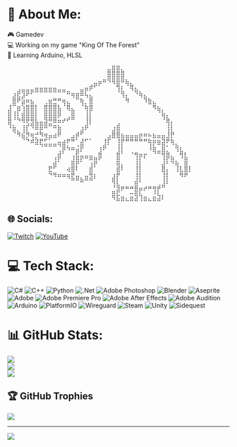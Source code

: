 # 🌲 About Me:
🎮 Gamedev<br>💻 Working on my game "King Of The Forest"<br>📖 Learning Arduino, HLSL<br>
<p style="line-height: 110%"><span style="opacity:0">⢀⢀⢀⢀⢀⢀⢀⢀⢀⢀⢀⢀⢀⢀⢀⢀⢀⢀⢀⢀⢀⢀</span>⣤⣿⣿⣄<br>
<span style="opacity:0">⢀⢀⢀⢀⢀⢀⢀⢀⢀⢀⢀⢀⢀⢀⢀⢀⢀⢀⢀⢀⢀⢀</span>⣿⣿⣿⣿<br>
<span style="opacity:0">⢀⢀⢀⢀⢀⢀⢀⢀⢀⢀⢀⢀⢀⢀⢀⢀⢀⢀</span>⢀⣤⡶⠛⠙⠻⣿⠛⢷⣄<br>
<span style="opacity:0">⢀⢀</span>⣠⣤⣤⣤⣶⣶⣶⣶⣶⣤⣤⣀<span style="opacity:0">⢀⢀</span>⣤⡶⠟⠁<span style="opacity:0">⢀⢀⢀⢀</span>⢹⣇<span style="opacity:0">⢀</span>⠻⣦⡀<br>
<span style="opacity:0">⢀</span>⣼⣯⡼⠋⠁<span style="opacity:0">⢀⢀⢀⢀</span>⣀⣀<span style="opacity:0">⡀</span>⠉⠻⣿⡛⠳⣦<span style="opacity:0">⢀⢀⢀⢀⢀⢀</span>⠹⣆<span style="opacity:0">⢀</span>⠈⠻⣦⡀<br>
⢀⣿⠋⡾⣛⣷⡀<span style="opacity:0">⢀</span>⣠⣿⣭⡉⢻⣦<span style="opacity:0">⢀⢀</span>⢻⡄⣿<span style="opacity:0">⢀⢀⢀⢀⢀⢀⢀</span>⠙<span style="opacity:0">⢀⢀⢀</span>⠘⠿⣦<br>
⣼⢀⡿⢸⣿⣿⡇<span style="opacity:0">⢀</span>⣿⣿⣿⣷<span style="opacity:0">⢀</span>⠻⣦<span style="opacity:0">⢀⢀</span>⢻⡿<span style="opacity:0">⢀⢀⢀⢀⢀⢀⢀⢀⢀⢀⢀⢀⢀</span>⠙⢷⡄<br>
⣿⢸⣇⣿⣿⣿⡇<span style="opacity:0">⢀</span>⣿⣿⣿⠟⢀⣠⣿<span style="opacity:0">⢀⢀</span>⢸⡇<span style="opacity:0">⢀⢀⢀⢀⢀⢀⢀⢀⢀⢀⢀⢀⢀⢀⢀</span>⢻⣆<br>
⢿⡀⠈⢙⣫⣽⣷⣶⣾⣭⣛⡛⠋⠁<span style="opacity:0">⢀⢀⢀</span>⣸⠇<span style="opacity:0">⢀⢀⢀⢀⢀</span>⣠<span style="opacity:0">⢀⢀⢀⢀⢀⢀⢀⢀⢀⢀</span>⢻⡆<br>
⠈⢿⣄⢸⣇⠈⢛⣟⠉<span style="opacity:0">⢀</span>⠉⣿<span style="opacity:0">⢀⢀⢀</span>⢀⣼⠋<span style="opacity:0">⢀⢀⢀⢀⢀</span>⣼⣿<span style="opacity:0">⢀⢀⢀⢀⢀⢀⢀⢀⢀⢀</span>⢸⣇<br>
<span style="opacity:0">⢀⢀</span>⠙⢷⣝⢻⣍⣙⣻⡶⠾⠋<span style="opacity:0">⢀</span>⣀⣴⡟⢁⣀⡀<span style="opacity:0">⢀⢀</span>⢀⣴⠿⢿⣷⣶⣶⣶⣟⣛⡓⠷⠶⣶⣼⡏<br>
<span style="opacity:0">⢀⢀⢀⢀</span>⠈⠛⠾⢯⣥⣤⣤⢶⣾⡋⠉⢀⣾⠁<span style="opacity:0">⢀⢀⢀</span>⣸⠇<span style="opacity:0">⢀</span>⢸⡏⠉⠉⠉⠉⠉⢻⡟⠿⣾⡋⠻⣄<br>
<span style="opacity:0">⢀⢀⢀⢀⢀⢀⢀⢀⢀⢀⢀</span>⢠⡟⠙⠛⣶⠏<span style="opacity:0">⢀⢀⢀</span>⣸⠋<span style="opacity:0">⢀⢀</span>⣸⡇<span style="opacity:0">⢀</span>⢀⣀<span style="opacity:0">⢀⢀</span>⠘⢿⣤⣿⣄<span style="opacity:0">⢀</span>⠹⣧⡀<br>
<span style="opacity:0">⢀⢀⢀⢀⢀⢀⢀⢀⢀⢀</span>⢠⡿<span style="opacity:0">⢀⢀</span>⢰⣷⡶⠶⣶⣤⡿<span style="opacity:0">⢀⢀⢀</span>⣿<span style="opacity:0">⢀⢀⢀</span>⢹⡟⠏<span style="opacity:0">⢀⢀⢀</span>⢹⡿⣦<span style="opacity:0">⢀</span>⠹⣧<br>
<span style="opacity:0">⢀⢀⢀⢀⢀⢀⢀⢀⢀</span>⣀⣾⠁<span style="opacity:0">⢀⢀</span>⣿⡟⠁<span style="opacity:0">⢀</span>⢰⡟<span style="opacity:0">⢀⢀⢀⢀</span>⢿⡄<span style="opacity:0">⢀⢀</span>⢸⡇<span style="opacity:0">⢀⢀⢀⢀</span>⣼⠃⠙⢷⡀⣿⡀<br>
<span style="opacity:0">⢀⢀⢀⢀⢀⢀⢀⢀⢀</span>⣯⣁<span style="opacity:0">⡀⢀</span>⠺⣿⠃<span style="opacity:0">⢀⢀</span>⣿<span style="opacity:0">⢀⢀⢀⢀⢀</span>⣿⠃<span style="opacity:0">⢀⢀</span>⢸⡇<span style="opacity:0">⢀⢀⢀⢀</span>⢿⡆<span style="opacity:0">⢀</span>⠸⣧⣿⠇<br>
<span style="opacity:0">⢀⢀⢀⢀⢀⢀⢀⢀⢀</span>⠈⠙⠛⠛⠻⣯⣶⣄⣶⣽⠇<span style="opacity:0">⢀⢀⢀</span>⣼⡏<span style="opacity:0">⢀⢀⢀</span>⢸⡇<span style="opacity:0">⢀⢀⢀⢀</span>⢸⡇<span style="opacity:0">⢀⢀</span>⠙⠋<br>
<span style="opacity:0">⢀⢀⢀⢀⢀⢀⢀⢀⢀⢀⢀⢀⢀⢀⢀⢀</span>⠉<span style="opacity:0">⢀⢀⢀⢀⢀⢀</span>⢹⣧⣀⣀⣀⣿⠁⢀⣀⣀⣠⣼⠃<br>
<span style="opacity:0">⢀⢀⢀⢀⢀⢀⢀⢀⢀⢀⢀⢀⢀⢀⢀⢀⢀⢀⢀⢀⢀⢀⢀</span>⣤⡾⠋⠉⣉⣿⡟⠋⠉⢹⡏<br>
<span style="opacity:0">⢀⢀⢀⢀⢀⢀⢀⢀⢀⢀⢀⢀⢀⢀⢀⢀⢀⢀⢀⢀⢀⢀⢀</span>⠻⣯⣶⣄⣶⣽⢹⣶⣄⣶⣽⠇</p></b>


## 🌐 Socials:
[![Twitch](https://img.shields.io/badge/Twitch-%239146FF.svg?logo=Twitch&logoColor=white)](https://twitch.tv/Lotlich) [![YouTube](https://img.shields.io/badge/YouTube-%23FF0000.svg?logo=YouTube&logoColor=white)](https://youtube.com/@Lotlich) 

# 💻 Tech Stack:
![C#](https://img.shields.io/badge/c%23-%23239120.svg?style=for-the-badge&logo=csharp&logoColor=white) ![C++](https://img.shields.io/badge/c++-%2300599C.svg?style=for-the-badge&logo=c%2B%2B&logoColor=white) ![Python](https://img.shields.io/badge/python-3670A0?style=for-the-badge&logo=python&logoColor=ffdd54) ![.Net](https://img.shields.io/badge/.NET-5C2D91?style=for-the-badge&logo=.net&logoColor=white) ![Adobe Photoshop](https://img.shields.io/badge/adobe%20photoshop-%2331A8FF.svg?style=for-the-badge&logo=adobe%20photoshop&logoColor=white) ![Blender](https://img.shields.io/badge/blender-%23F5792A.svg?style=for-the-badge&logo=blender&logoColor=white) ![Aseprite](https://img.shields.io/badge/Aseprite-FFFFFF?style=for-the-badge&logo=Aseprite&logoColor=#7D929E) ![Adobe](https://img.shields.io/badge/adobe-%23FF0000.svg?style=for-the-badge&logo=adobe&logoColor=white) ![Adobe Premiere Pro](https://img.shields.io/badge/Adobe%20Premiere%20Pro-9999FF.svg?style=for-the-badge&logo=Adobe%20Premiere%20Pro&logoColor=white) ![Adobe After Effects](https://img.shields.io/badge/Adobe%20After%20Effects-9999FF.svg?style=for-the-badge&logo=Adobe%20After%20Effects&logoColor=white) ![Adobe Audition](https://img.shields.io/badge/Adobe%20Audition-9999FF.svg?style=for-the-badge&logo=Adobe%20Audition&logoColor=white) ![Arduino](https://img.shields.io/badge/-Arduino-00979D?style=for-the-badge&logo=Arduino&logoColor=white) ![PlatformIO](https://img.shields.io/badge/PlatformIO-%23222.svg?style=for-the-badge&logo=platformio&logoColor=%23f5822a) ![Wireguard](https://img.shields.io/badge/wireguard-%2388171A.svg?style=for-the-badge&logo=wireguard&logoColor=white) ![Steam](https://img.shields.io/badge/steam-%23000000.svg?style=for-the-badge&logo=steam&logoColor=white) ![Unity](https://img.shields.io/badge/unity-%23000000.svg?style=for-the-badge&logo=unity&logoColor=white) ![Sidequest](https://img.shields.io/badge/sidequest-%23101227.svg?style=for-the-badge&logo=sidequest&logoColor=white)
# 📊 GitHub Stats:
![](https://github-readme-stats.vercel.app/api?username=Lotli&theme=dark&hide_border=false&include_all_commits=true&count_private=true)<br/>
![](https://github-readme-streak-stats.herokuapp.com/?user=Lotli&theme=dark&hide_border=false)<br/>
![](https://github-readme-stats.vercel.app/api/top-langs/?username=Lotli&theme=dark&hide_border=false&include_all_commits=true&count_private=true&layout=compact)

## 🏆 GitHub Trophies
![](https://github-profile-trophy.vercel.app/?username=Lotli&theme=radical&no-frame=false&no-bg=false&margin-w=4)

---
[![](https://visitcount.itsvg.in/api?id=Lotli&icon=0&color=0)](https://visitcount.itsvg.in)
